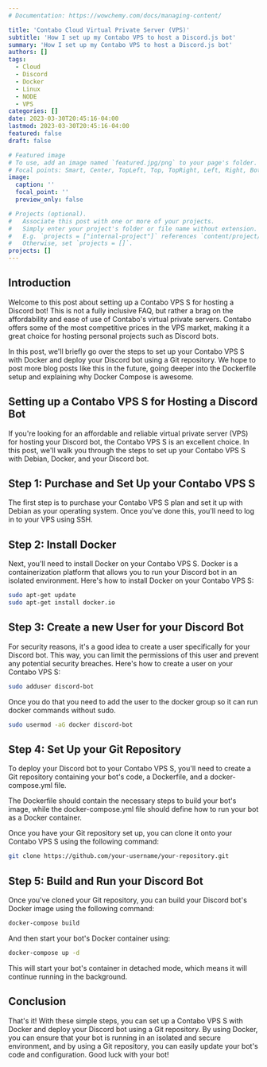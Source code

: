```yaml
---
# Documentation: https://wowchemy.com/docs/managing-content/

title: 'Contabo Cloud Virtual Private Server (VPS)'
subtitle: 'How I set up my Contabo VPS to host a Discord.js bot'
summary: 'How I set up my Contabo VPS to host a Discord.js bot'
authors: []
tags:
  - Cloud
  - Discord
  - Docker
  - Linux
  - NODE
  - VPS
categories: []
date: 2023-03-30T20:45:16-04:00
lastmod: 2023-03-30T20:45:16-04:00
featured: false
draft: false

# Featured image
# To use, add an image named `featured.jpg/png` to your page's folder.
# Focal points: Smart, Center, TopLeft, Top, TopRight, Left, Right, BottomLeft, Bottom, BottomRight.
image:
  caption: ''
  focal_point: ''
  preview_only: false

# Projects (optional).
#   Associate this post with one or more of your projects.
#   Simply enter your project's folder or file name without extension.
#   E.g. `projects = ["internal-project"]` references `content/project/deep-learning/index.md`.
#   Otherwise, set `projects = []`.
projects: []
---
```


## Introduction

Welcome to this post about setting up a Contabo VPS S for hosting a Discord bot! This is not a fully inclusive FAQ, but rather a brag on the affordability and ease of use of Contabo's virtual private servers. Contabo offers some of the most competitive prices in the VPS market, making it a great choice for hosting personal projects such as Discord bots.

In this post, we'll briefly go over the steps to set up your Contabo VPS S with Docker and deploy your Discord bot using a Git repository. We hope to post more blog posts like this in the future, going deeper into the Dockerfile setup and explaining why Docker Compose is awesome.

## Setting up a Contabo VPS S for Hosting a Discord Bot

If you're looking for an affordable and reliable virtual private server (VPS) for hosting your Discord bot, the Contabo VPS S is an excellent choice. In this post, we'll walk you through the steps to set up your Contabo VPS S with Debian, Docker, and your Discord bot.

## Step 1: Purchase and Set Up your Contabo VPS S

The first step is to purchase your Contabo VPS S plan and set it up with Debian as your operating system. Once you've done this, you'll need to log in to your VPS using SSH.

## Step 2: Install Docker

Next, you'll need to install Docker on your Contabo VPS S. Docker is a containerization platform that allows you to run your Discord bot in an isolated environment. Here's how to install Docker on your Contabo VPS S:

```bash
sudo apt-get update
sudo apt-get install docker.io
```

## Step 3: Create a new User for your Discord Bot

For security reasons, it's a good idea to create a user specifically for your Discord bot. This way, you can limit the permissions of this user and prevent any potential security breaches. Here's how to create a user on your Contabo VPS S:

```bash
sudo adduser discord-bot
```

Once you do that you need to add the user to the docker group so it can run docker commands without sudo.

```bash
sudo usermod -aG docker discord-bot
```

## Step 4: Set Up your Git Repository

To deploy your Discord bot to your Contabo VPS S, you'll need to create a Git repository containing your bot's code, a Dockerfile, and a docker-compose.yml file.

The Dockerfile should contain the necessary steps to build your bot's image, while the docker-compose.yml file should define how to run your bot as a Docker container.

Once you have your Git repository set up, you can clone it onto your Contabo VPS S using the following command:

```bash
git clone https://github.com/your-username/your-repository.git
```

## Step 5: Build and Run your Discord Bot

Once you've cloned your Git repository, you can build your Discord bot's Docker image using the following command:

```bash
docker-compose build
```

And then start your bot's Docker container using:

```bash
docker-compose up -d
```

This will start your bot's container in detached mode, which means it will continue running in the background.

## Conclusion

That's it! With these simple steps, you can set up a Contabo VPS S with Docker and deploy your Discord bot using a Git repository. By using Docker, you can ensure that your bot is running in an isolated and secure environment, and by using a Git repository, you can easily update your bot's code and configuration. Good luck with your bot!

